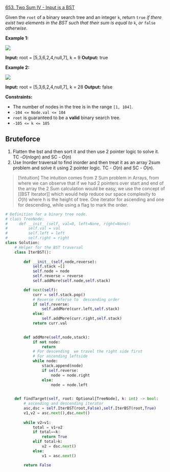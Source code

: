 [653. Two Sum IV - Input is a BST](https://leetcode.com/problems/two-sum-iv-input-is-a-bst/)

Given the `root` of a binary search tree and an integer `k`, return `true` _if there exist two elements in the BST such that their sum is equal to_ `k`, _or_ `false` _otherwise_.

**Example 1:**

![](https://assets.leetcode.com/uploads/2020/09/21/sum_tree_1.jpg)

**Input:** root = [5,3,6,2,4,null,7], k = 9
**Output:** true

**Example 2:**

![](https://assets.leetcode.com/uploads/2020/09/21/sum_tree_2.jpg)

**Input:** root = [5,3,6,2,4,null,7], k = 28
**Output:** false

**Constraints:**

- The number of nodes in the tree is in the range `[1, 104]`.
- `-104 <= Node.val <= 104`
- `root` is guaranteed to be a **valid** binary search tree.
- `-105 <= k <= 105`
## Bruteforce

1. Flatten the bst and then sort it and then use 2 pointer logic to solve it. TC -$O(n logn)$ and SC - $O(n)$
3. Use Inorder traversal to find inorder and then treat it as an array 2sum problem and solve it using 2 pointer logic. TC - $O(n)$ and SC - $O(n)$. 

>[!intuition]
>The intuition comes from 2 Sum problem in Arrays, from where we can observe that if we had 2 pointers over start and  end of the array the 2 Sum calculation would be easy, we use the concept of [[BST Iterator]] which would help reduce our space complexity to $O(h)$ where h is the height of tree. 
>One iterator for ascending and one for descending, while using a flag to mark the order.



```python
# Definition for a binary tree node.
# class TreeNode:
#     def __init__(self, val=0, left=None, right=None):
#         self.val = val
#         self.left = left
#         self.right = right
class Solution:
	# Helper for the BST traversal
    class IterBST():
        
        def __init__(self,node,reverse):
            self.stack =[]
            self.node = node
            self.reverse = reverse
            self.addMore(self.node,self.stack)

        def next(self):    
            curr = self.stack.pop()
            # Reverse referse to  descending order
            if self.reverse:
                self.addMore(curr.left,self.stack)
            else:
                self.addMore(curr.right,self.stack)
            return curr.val     

        
        def addMore(self,node,stack):
            if not node:
                return
            # For descending  we travel the right side first
            # For ascending leftside
            while node:
                stack.append(node)
                if self.reverse:
                    node = node.right
                else:
                    node = node.left
                

    def findTarget(self, root: Optional[TreeNode], k: int) -> bool:
        # ascending and descending iterator
        asc,dsc = self.IterBST(root,False),self.IterBST(root,True)
        v1,v2 = asc.next(),dsc.next()
        
        while v2>v1:
            total = v1+v2
            if total==k:
                return True
            elif total>k:
                v2 = dsc.next() 
            else:
                v1 = asc.next()

        return False

```